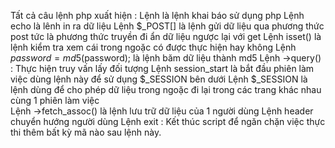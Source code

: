 Tất cả câu lệnh php xuất hiện :
Lệnh <?ph ?> là lệnh khai báo sử dụng php 
Lệnh echo là lênh in ra dữ liệu 
Lệnh $_POST[] là lệnh gửi dữ liệu qua phương thức post tức là phương thức truyền đi ẩn dữ liệu ngược lại với get 
Lệnh isset() là lệnh kiểm tra xem cái trong ngoặc có được thực hiện hay không 
Lệnh $password=md5($password); là lệnh băm dữ liệu thành md5 
Lệnh ->query() : Thực hiện truy vấn lấy đối tượng 
Lệnh session_start là bắt đầu phiên làm việc dùng lệnh này để sử dụng $_SESSION bên dưới
Lệnh $_SESSION là lệnh dùng để cho phép dữ liệu trong ngoặc đi lại trong các trang khác nhau cùng 1 phiên làm việc  
Lệnh ->fetch_assoc() là lệnh lưu trữ dữ liệu của 1 người dùng 
Lệnh header chuyển hướng người dùng 
Lệnh exit : Kết thúc script để ngăn chặn việc thực thi thêm bất kỳ mã nào sau lệnh này.